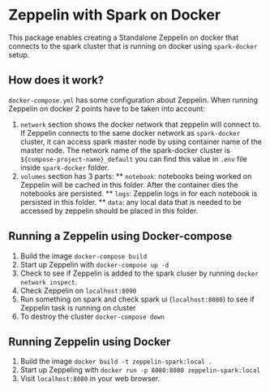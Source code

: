 # Zeppelin with Spark on Docker 
This package enables creating a Standalone Zeppelin on docker that connects to the spark cluster that is running on docker using `spark-docker` setup.  

## How does it work?
`docker-compose.yml` has some configuration about Zeppelin. When running Zeppelin on docker 2 points have to be taken into account:
1. `network` section shows the docker network that zeppelin will connect to. If Zeppelin connects to the same docker network as `spark-docker` cluster, it can access spark master node by using container name of the master node. The network name of the spark-docker cluster is `${compose-project-name}_default` you can find this value in `.env` file inside `spark-docker` folder.
2. `volumes` section has 3 parts: 
** `notebook`: notebooks being worked on Zeppelin will be cached in this folder. After the container dies the notebooks are persisted.
** `logs`: Zeppelin logs in for each notebook is persisted in this folder.
** `data`: any local data that is needed to be accessed by zeppelin should be placed in this folder. 


## Running a Zeppelin using Docker-compose
1. Build the image ```docker-compose build```
2. Start up Zeppelin with ```docker-compose up -d```
3. Check to see if Zeppelin is added to the spark cluser by running `docker network inspect`.
4. Check Zeppelin on `localhost:8090`
5. Run something on spark and check spark ui (`localhost:8080`) to see if Zeppelin task is running on cluster  
4. To destroy the cluster ```docker-compose down```

## Running Zeppelin using Docker
1. Build the image ```docker build -t zeppelin-spark:local .```
2. Start up Zeppeling with ```docker run -p 8080:8080 zeppelin-spark:local```
3. Visit `localhost:8080` in your web browser.